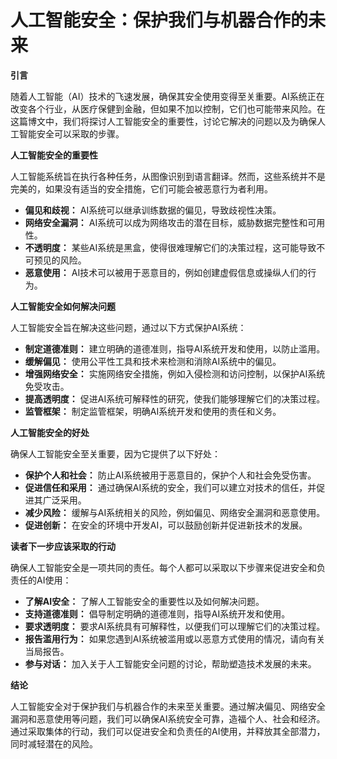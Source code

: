 # 人工智能安全：保护我们与机器合作的未来

**引言**

随着人工智能（AI）技术的飞速发展，确保其安全使用变得至关重要。AI系统正在改变各个行业，从医疗保健到金融，但如果不加以控制，它们也可能带来风险。在这篇博文中，我们将探讨人工智能安全的重要性，讨论它解决的问题以及为确保人工智能安全可以采取的步骤。

**人工智能安全的重要性**

人工智能系统旨在执行各种任务，从图像识别到语言翻译。然而，这些系统并不是完美的，如果没有适当的安全措施，它们可能会被恶意行为者利用。

* **偏见和歧视：** AI系统可以继承训练数据的偏见，导致歧视性决策。
* **网络安全漏洞：** AI系统可以成为网络攻击的潜在目标，威胁数据完整性和可用性。
* **不透明度：** 某些AI系统是黑盒，使得很难理解它们的决策过程，这可能导致不可预见的风险。
* **恶意使用：** AI技术可以被用于恶意目的，例如创建虚假信息或操纵人们的行为。

**人工智能安全如何解决问题**

人工智能安全旨在解决这些问题，通过以下方式保护AI系统：

* **制定道德准则：** 建立明确的道德准则，指导AI系统开发和使用，以防止滥用。
* **缓解偏见：** 使用公平性工具和技术来检测和消除AI系统中的偏见。
* **增强网络安全：** 实施网络安全措施，例如入侵检测和访问控制，以保护AI系统免受攻击。
* **提高透明度：** 促进AI系统可解释性的研究，使我们能够理解它们的决策过程。
* **监管框架：** 制定监管框架，明确AI系统开发和使用的责任和义务。

**人工智能安全的好处**

确保人工智能安全至关重要，因为它提供了以下好处：

* **保护个人和社会：** 防止AI系统被用于恶意目的，保护个人和社会免受伤害。
* **促进信任和采用：** 通过确保AI系统的安全，我们可以建立对技术的信任，并促进其广泛采用。
* **减少风险：** 缓解与AI系统相关的风险，例如偏见、网络安全漏洞和恶意使用。
* **促进创新：** 在安全的环境中开发AI，可以鼓励创新并促进新技术的发展。

**读者下一步应该采取的行动**

确保人工智能安全是一项共同的责任。每个人都可以采取以下步骤来促进安全和负责任的AI使用：

* **了解AI安全：** 了解人工智能安全的重要性以及如何解决问题。
* **支持道德准则：** 倡导制定明确的道德准则，指导AI系统开发和使用。
* **要求透明度：** 要求AI系统具有可解释性，以便我们可以理解它们的决策过程。
* **报告滥用行为：** 如果您遇到AI系统被滥用或以恶意方式使用的情况，请向有关当局报告。
* **参与对话：** 加入关于人工智能安全问题的讨论，帮助塑造技术发展的未来。

**结论**

人工智能安全对于保护我们与机器合作的未来至关重要。通过解决偏见、网络安全漏洞和恶意使用等问题，我们可以确保AI系统安全可靠，造福个人、社会和经济。通过采取集体的行动，我们可以促进安全和负责任的AI使用，并释放其全部潜力，同时减轻潜在的风险。
